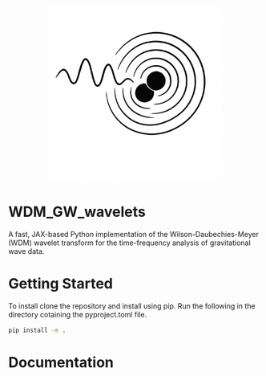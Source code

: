 <p align="center">
<img src="./logo_images/logo.png" alt="logo" width="350"/>
</p>

# WDM_GW_wavelets

A fast, JAX-based Python implementation of the Wilson-Daubechies-Meyer (WDM) wavelet transform for the time-frequency analysis of gravitational wave data.

# Getting Started

To install clone the repository and install using pip. Run the following in the directory cotaining the pyproject.toml file.

```bash
pip install -e .
```

# Documentation
